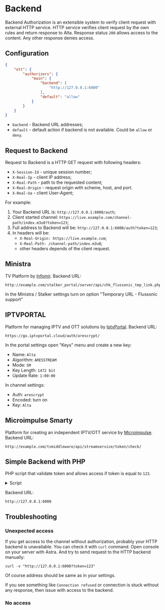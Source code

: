 # Backend

Backend Authorization is an extensible system to verify client request with external HTTP service.
HTTP service verifies client request by the own rules and return response to Alta.
Response status `200` allows access to the content. Any other response denies access.

## Configuration

```json
{
    "ott": {
        "authorizers": {
            "main": {
                "backend": [
                    "http://127.0.0.1:6000"
                ],
                "default": "allow"
            }
        }
    }
}
```

- `backend` - Backend URL addresses;
- `default` - default action if backend is not available. Could be `allow` or `deny`.

## Request to Backend

Request to Backend is a HTTP GET request with following headers:

- `X-Session-Id` - unique session number;
- `X-Real-Ip` - client IP address;
- `X-Real-Path` - path to the requested content;
- `X-Real-Origin` - request origin with scheme, host, and port.
- `X-Real-Ua` - client User-Agent;

For example:

1. Your Backend URL is: `http://127.0.0.1:6000/auth`;
2. Client started channel: `https://live.example.com/channel-path/index.m3u8?token=123`;
3. Full address to Backend will be: `http://127.0.0.1:6000/auth?token=123`;
4. In headers will be:
    - `X-Real-Origin: https://live.example.com`;
    - `X-Real-Path: /channel-path/index.m3u8`;
    - other headers depends of the client request.

## Ministra

TV Platform by [Infomir](https://www.infomir.eu/). Backend URL:

```
http://example.com/stalker_portal/server/api/chk_flussonic_tmp_link.php
```

In the Ministra / Stalker settings turn on option "Temporary URL - Flussonic support"

## IPTVPORTAL

Platform for managing IPTV and OTT solutions by [IptvPortal](https://iptvportal.cloud/). Backend URL:

```
https://go.iptvportal.cloud/auth/arescrypt/
```

In the portal settings open "Keys" menu and create a new key:

- Name: `Alta`
- Algorithm: `ARESSTREAM`
- Mode: `SM`
- Key Length: `1472 bit`
- Update Rate: `1:00:00`

In channel settings:

- Auth: `arescrypt`
- Encoded: turn on
- Key: `Alta`

## Microimpulse Smarty

Platform for creating an independent IPTV/OTT service by [Microimpulse](https://microimpulse.ru/en/). Backend URL:

```
http://example.com/tvmiddleware/api/streamservice/token/check/
```

## Simple Backend with PHP

PHP script that validate token and allows access if token is equal to `123`.

<details class="marker">
<summary>Script</summary>

Create new file `auth.php` with the following code:

```php
<?php

// Get token from query string
$token = $_GET['token'];

// Check token
if ($token == '123') {
    // Write headers to console and allow access
    error_log(
        "\n" .
        " Session ID: " . $_SERVER['HTTP_X_SESSION_ID']  . "\n" .
        "    Real IP: " . $_SERVER['HTTP_X_REAL_IP']     . "\n" .
        "  Real Path: " . $_SERVER['HTTP_X_REAL_PATH']   . "\n" .
        "Real Origin: " . $_SERVER['HTTP_X_REAL_ORIGIN'] . "\n" .
        "    Real UA: " . $_SERVER['HTTP_X_REAL_UA']
    );
    http_response_code(200);
} else {
    // Deny access
    http_response_code(403);
}
```

Launch backend: `php -S 127.0.0.1:6000 auth.php`. For production you may use `nginx` with `php-fpm` or any other solution.

</details>

Backend URL:

```
http://127.0.0.1:6000
```

## Troubleshooting

### Unexpected access

If you get access to the channel without authorization, probably your HTTP backend is unavailable. You can check it with `curl` command. Open console on your server with Astra. And try to send request to the HTTP backend manually:

```
curl -v "http://127.0.0.1:6000?token=123"
```

Of course address should be same as in your settings.

If you see something like `Connection refused` or connection is stuck without any response, then issue with access to the backend.

### No access
